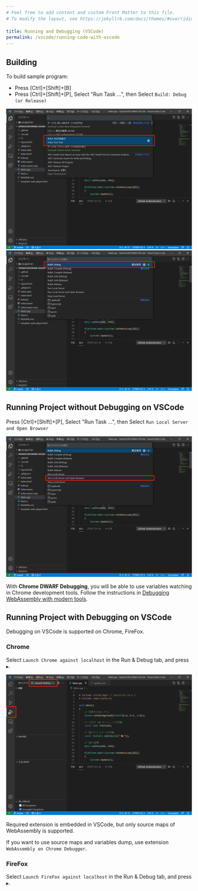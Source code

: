 ```yaml
---
# Feel free to add content and custom Front Matter to this file.
# To modify the layout, see https://jekyllrb.com/docs/themes/#overriding-theme-defaults

title: Running and Debugging (VSCode)
permalink: /vscode/running-code-with-vscode
---
```


## Building

To build sample program:

- Press [Ctrl]+[Shift]+[B]
- Press [Ctrl]+[Shift]+[P], Select "Run Task ...", then Select `Build: Debug (or Release)`

![vscode-run-task](/assets/img/building/running-code-with-vscode/vscode-run-task.png)
![vscode-run-task-2](/assets/img/building/running-code-with-vscode/vscode-run-task-2.png)

## Running Project without Debugging on VSCode

Press [Ctrl]+[Shift]+[P], Select "Run Task ...", then Select `Run Local Server and Open Browser`

![vscode-run-task-3](/assets/img/building/running-code-with-vscode/vscode-run-task-3.png)

With **Chrome DWARF Debugging**, you will be able to use variables watching in Chrome development tools.
Follow the instructions in [Debugging WebAssembly with modern tools](https://developer.chrome.com/blog/wasm-debugging-2020/).

## Running Project with Debugging on VSCode

Debugging on VSCode is supported on Chrome, FireFox.

### Chrome

Select `Launch Chrome against localhost` in the Run & Debug tab, and press `▶️`.

![start-debugging](/assets/img/building/running-code-with-vscode/start-debugging.png)

Required extension is embedded in VSCode, but only source maps of WebAssembly is supported.

If you want to use source maps and variables dump, use extension `WebAssembly on Chrome Debugger`.

### FireFox

Select `Launch FireFox against localhost` in the Run & Debug tab, and press `▶️`.
